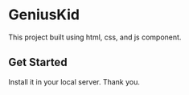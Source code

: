 # GeniusKid

This project built using html, css, and js component.

## Get Started

Install it in your local server. Thank you.
